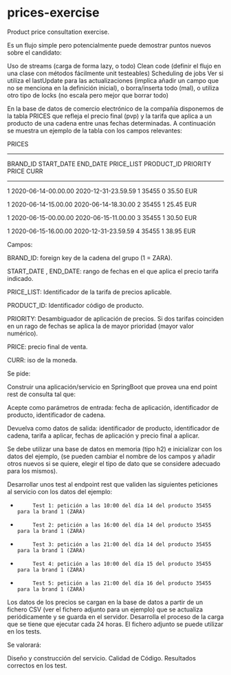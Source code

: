 # prices-exercise

Product price consultation exercise.


Es un flujo simple pero potencialmente puede demostrar puntos nuevos sobre el candidato:



Uso de streams (carga de forma lazy, o todo)
Clean code (definir el flujo en una clase con métodos fácilmente unit testeables)
Scheduling de jobs
Ver si utiliza el lastUpdate para las actualizaciones (implica añadir un campo que no se menciona en la definición inicial), o borra/inserta todo (mal), o utiliza otro tipo de locks (no escala pero mejor que borrar todo)

En la base de datos de comercio electrónico de la compañía disponemos de la tabla PRICES que refleja el precio final (pvp) y la tarifa que aplica a un producto de una cadena entre unas fechas determinadas. A continuación se muestra un ejemplo de la tabla con los campos relevantes:



PRICES

-------



BRAND_ID         START_DATE                                    END_DATE                        PRICE_LIST                   PRODUCT_ID  PRIORITY                 PRICE           CURR

------------------------------------------------------------------------------------------------------------------------------------------------------------------------------------------------------------------------------------------

1         2020-06-14-00.00.00                        2020-12-31-23.59.59                        1                        35455                0                        35.50            EUR

1         2020-06-14-15.00.00                        2020-06-14-18.30.00                        2                        35455                1                        25.45            EUR

1         2020-06-15-00.00.00                        2020-06-15-11.00.00                        3                        35455                1                        30.50            EUR

1         2020-06-15-16.00.00                        2020-12-31-23.59.59                        4                        35455                1                        38.95            EUR



Campos:



BRAND_ID: foreign key de la cadena del grupo (1 = ZARA).

START_DATE , END_DATE: rango de fechas en el que aplica el precio tarifa indicado.

PRICE_LIST: Identificador de la tarifa de precios aplicable.

PRODUCT_ID: Identificador código de producto.

PRIORITY: Desambiguador de aplicación de precios. Si dos tarifas coinciden en un rago de fechas se aplica la de mayor prioridad (mayor valor numérico).

PRICE: precio final de venta.

CURR: iso de la moneda.



Se pide:



Construir una aplicación/servicio en SpringBoot que provea una end point rest de consulta  tal que:


Acepte como parámetros de entrada: fecha de aplicación, identificador de producto, identificador de cadena.

Devuelva como datos de salida: identificador de producto, identificador de cadena, tarifa a aplicar, fechas de aplicación y precio final a aplicar.


Se debe utilizar una base de datos en memoria (tipo h2) e inicializar con los datos del ejemplo, (se pueden cambiar el nombre de los campos y añadir otros nuevos si se quiere, elegir el tipo de dato que se considere adecuado para los mismos).



Desarrollar unos test al endpoint rest que  validen las siguientes peticiones al servicio con los datos del ejemplo:


-          Test 1: petición a las 10:00 del día 14 del producto 35455   para la brand 1 (ZARA)

-          Test 2: petición a las 16:00 del día 14 del producto 35455   para la brand 1 (ZARA)

-          Test 3: petición a las 21:00 del día 14 del producto 35455   para la brand 1 (ZARA)

-          Test 4: petición a las 10:00 del día 15 del producto 35455   para la brand 1 (ZARA)

-          Test 5: petición a las 21:00 del día 16 del producto 35455   para la brand 1 (ZARA)



Los datos de los precios se cargan en la base de datos a partir de un fichero CSV (ver el fichero adjunto para un ejemplo) que se actualiza periódicamente y se guarda en el servidor. Desarrolla el proceso de la carga que se tiene que ejecutar cada 24 horas. El fichero adjunto se puede utilizar en los tests.


Se valorará:



Diseño y construcción del servicio.
Calidad de Código.
Resultados correctos en los test.
